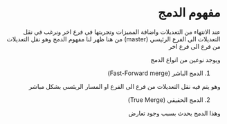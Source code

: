 <div dir = rtl > 

# مفهوم الدمج 

عند الانتهاء من التعديلات واضافة المميزات وتجربتها في فرع اخر ونرغب في نقل التعديلات الى الفرع الرئيسي (master) من هنا ظهر لنا مفهوم الدمج وهو نقل التعديلات من فرع الى فرع اخر 

ويوجد نوعين من انواع الدمج 

1. الدمج الباشر (Fast-Forward merge)

وهو يتم فيه نقل التعديلات من فرع الى الفرع او المسار الريئسي بشكل مباشر

2. الدمج الحقيقي (True Merge)

وهذا الدمج يحدث بسبب وجود تعارض


</div >